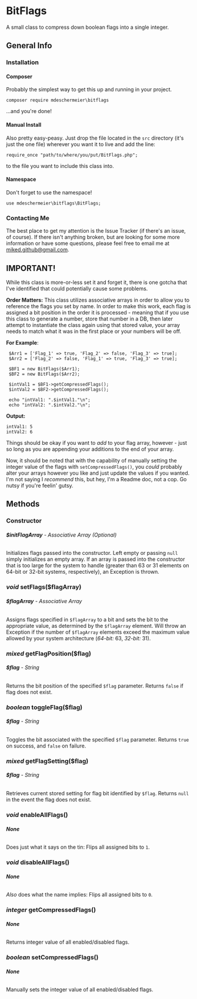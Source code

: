 # BitFlags

A small class to compress down boolean flags into a single integer.

## General Info

### Installation

#### Composer
Probably the simplest way to get this up and running in your project. 

`composer require mdeschermeier\bitflags`

...and you're done!

#### Manual Install
Also pretty easy-peasy. Just drop the file located in the `src` directory (it's just the one file) wherever you want it to live and add the line:

`require_once "path/to/where/you/put/BitFlags.php";`

to the file you want to include this class into.

#### Namespace
Don't forget to use the namespace!

`use mdeschermeier\bitflags\BitFlags;`

### Contacting Me
The best place to get my attention is the Issue Tracker (if there's an issue, of course). If there isn't anything broken, but are looking for 
some more information or have some questions, please feel free to email me at miked.github@gmail.com.


## IMPORTANT!
While this class is more-or-less set it and forget it, there is one gotcha that I've identified that could potentially cause some problems.

**Order Matters:** This class utilizes associative arrays in order to allow you to reference the flags you set by name.
In order to make this work, each flag is assigned a bit position in the order it is processed - meaning that if you use this class to 
generate a number, store that number in a DB, then later attempt to instantiate the class again using that stored value, your array needs 
to match what it was in the first place or your numbers will be off.

**__For Example__**:

```
 $Arr1 = ['Flag_1' => true, 'Flag_2' => false, 'Flag_3' => true];
 $Arr2 = ['Flag_2' => false, 'Flag_1' => true, 'Flag_3' => true];
 
 $BF1 = new BitFlags($Arr1);
 $BF2 = new BitFlags($Arr2);
 
 $intVal1 = $BF1->getCompressedFlags();
 $intVal2 = $BF2->getCompressedFlags();
 
 echo "intVal1: ".$intVal1."\n";
 echo "intVal2: ".$intVal2."\n";
 ```
 
**__Output:__**
 
 ```
 intVal1: 5
 intVal2: 6
 ```

Things should be okay if you want to *add* to your flag array, however - just so long as you are appending your additions to the end of
your array.

Now, it should be noted that with the capability of manually setting the integer value of the flags with `setCompressedFlags()`, you *could*
probably alter your arrays however you like and just update the values if you wanted. I'm not saying I *recommend* this, but hey, I'm
a Readme doc, not a cop. Go nutsy if you're feelin' gutsy.


## Methods

### Constructor
   ###### **__$initFlagArray__** - Associative Array _(Optional)_
Initializes flags passed into the constructor. Left empty or passing `null` simply initializes an empty array. If an array is passed into the constructor that is too large for the system to handle (greater than 63 or 31 elements on 64-bit or 32-bit systems, respectively), an Exception is thrown.
   
   
### *void* setFlags($flagArray)
###### **__$flagArray__** - Associative Array
Assigns flags specified in `$flagArray` to a bit and sets the bit to the appropriate value, as determined by the `$flagArray` element.
Will throw an Exception if the number of `$flagArray` elements exceed the maximum value allowed by your system architecture (*64-bit:* 63, *32-bit:* 31).
   
   
### *mixed* getFlagPosition($flag)
   ###### **__$flag__** - String
Returns the bit position of the specified `$flag` parameter. Returns `false` if flag does not exist.


### *boolean* toggleFlag($flag)
   ###### **__$flag__** - String
Toggles the bit associated with the specified `$flag` parameter. Returns `true` on success, and `false` on failure.


### *mixed* getFlagSetting($flag)
   ###### **__$flag__** - String
Retrieves current stored setting for flag bit identified by `$flag`. Returns `null` in the event the flag does not exist.


### *void* enableAllFlags()
   ###### **__None__**
Does just what it says on the tin: Flips all assigned bits to `1`.


### *void* disableAllFlags()
   ###### **__None__**
*Also* does what the name implies: Flips all assigned bits to `0`.
   

### *integer* getCompressedFlags()
   ###### **__None__**
Returns integer value of all enabled/disabled flags.


### *boolean* setCompressedFlags()
   ###### **__None__**
Manually sets the integer value of all enabled/disabled flags.

   
